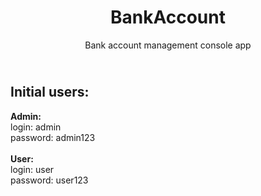 <h1 align="center"> BankAccount </h1>

<p align="center">Bank account management console app</p>
<h2><br>Initial users:</br></h2>
<b>Admin:</b>
<br>login: admin</br>
password: admin123
<br></br>
<b>User:</b>
<br>login: user</br>
password: user123
